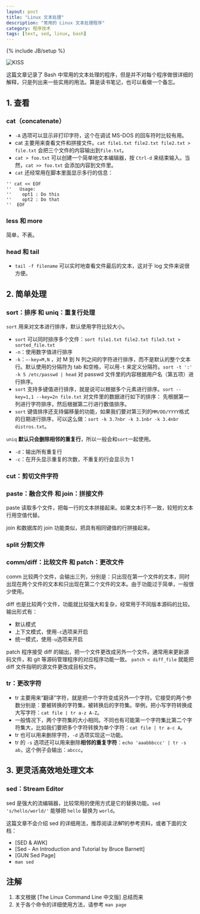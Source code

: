 ```yaml
---
layout: post
title: "Linux 文本处理"
description: "常用的 Linux 文本处理程序"
category: 程序技术 
tags: [text, sed, linux, bash]
---
```

{% include JB/setup %}

![KISS](http://www.faqs.org/docs/artu/graphics/kiss.png)

这篇文章记录了 Bash 中常用的文本处理的程序，但是并不对每个程序做很详细的解释，只是列出来一些实用的用法。算是读书笔记，也可以看做一个备忘。

## 1. 查看
### cat（concatenate）
+ `-A` 选项可以显示非打印字符，这个在调试 MS-DOS 的回车符时比较有用。
+ cat 主要用来查看文件和拼接文件。`cat file1.txt file2.txt file2.txt > file.txt` 会把三个文件的内容输出到`file.txt`。
+ `cat > foo.txt` 可以创建一个简单地文本编辑器，按 `Ctrl-d` 来结束输入。当然，`cat >> foo.txt` 会添加内容到文件里。
+ `cat` 还经常用在脚本里面显示多行的信息：

```
'' cat << EOF
''   Usage:
''    opt1 : Do this
''    opt2 : Do that
''  EOF
```
### less 和 more
简单，不表。

### head 和 tail
+ `tail -f filename` 可以实时地查看文件最后的文本，这对于 log 文件来说很方便。

## 2. 简单处理
### sort：排序 和 uniq：重复行处理

`sort` 用来对文本进行排序，默认使用字符比较大小。

+ `sort` 可以同时排序多个文件：`sort file1.txt file2.txt file3.txt > sorted_file.txt`
+ `-n`：使用数字值进行排序
+ `-k`：`—-key=M,N` ，对 M 到 N 列之间的字符进行排序，而不是默认的整个文本行。默认使用的分隔符为 tab 和空格，可以用`-t` 来定义分隔符。`sort -t ':' -k 5 /etc/passwd | head` 对 passwd 文件里的内容根据用户名（第五项）进行排序。
+ `sort` 支持多键值进行排序，就是说可以根据多个元素进行排序。`sort --key=1,1 --key=2n file.txt` 对文件里的数据进行如下的排序： 先根据第一列进行字符排序，然后根据第二行进行数值排序。
+ `sort` 键值排序还支持偏移量的功能，如果我们要对第三列的`MM/DD/YYYY`格式的日期进行排序，可以这么做：`sort -k 3.7nbr -k 3.1nbr -k 3.4nbr distros.txt`。


`uniq` **默认只会删除相邻的重复行**，所以一般会和`sort`一起使用。
+ `-d`：输出所有重复行
+ `-c`：在开头显示重复的次数，不重复的行会显示为 1

### cut：剪切文件字符

### paste：融合文件 和 join：拼接文件

paste 读取多个文件，把每一行的文本拼接起来。如果文本行不一致，较短的文本行用空值代替。

join 和数据库的 join 功能类似，把具有相同键值的行拼接起来。
### split 分割文件

### comm/diff：比较文件 和 patch：更改文件
comm 比较两个文件，会输出三列，分别是：只出现在第一个文件的文本，同时出现在两个文件的文本和只出现在第二个文件的文本。由于功能过于简单，一般很少使用。

diff 也是比较两个文件，功能就比较强大和复杂，经常用于不同版本源码的比较。输出形式有：
+ 默认模式
+ 上下文模式，使用`-c`选项来开启
+ 统一模式，使用`-u`选项来开启

patch 程序接受 diff 的输出，把一个文件更改成另外一个文件。通常用来更新源码文件，和 git 等源码管理程序的对应程序功能一致。
`patch < diff_file` 就能把 diff 文件指明的源文件更改成目标文件。

### tr：更改字符
+ tr 主要用来“翻译”字符，就是把一个字符变成另外一个字符。它接受的两个参数分别是：要被转换的字符集，被转换后的字符集。举例，把小写字符转换成大写字符：`cat file | tr a-z A-Z`。
+ 一般情况下，两个字符集的大小相同。不同也有可能第一个字符集比第二个字符集大，比如我们要把多个字符转换为单个字符：`cat file | tr a-c A`。
+ tr 也可以用来删除字符，`-d` 选项实现这一功能。
+ tr 的 `-s` 选项还可以用来删除**相邻的重复字符**：`echo 'aaabbbccc' | tr -s ab`，这个例子会输出：`abccc`。

## 3. 更灵活高效地处理文本
### sed：Stream Editor 
sed 是强大的流编辑器，比较常用的使用方式是它的替换功能。`sed 's/hello/world/'` 能够把 `hello` 替换为 `world`。

这篇文章不会介绍 sed 的详细用法，推荐阅读*注解1*的参考资料，或者下面的文档：
+ [SED & AWK]
+ [Sed - An Introduction and Tutorial by Bruce Barnett]
+ [GUN Sed Page]
+ `man sed` 
## 注解
1. 本文根据 [The Linux Command Line 中文版] 总结而来
2. 关于各个命令的详细使用方法，请参考 `man page`
